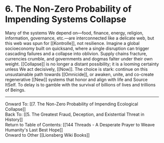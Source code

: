 # 6. The Non-Zero Probability of Impending Systems Collapse

Many of the systems We depend on—food, finance, energy, religion, information, governance, etc.—are interconnected like a delicate web, but this web was spun for [[Kontrolle]], not resilience. Imagine a global socioeconomy built on quicksand, where a single disruption can trigger cascading failures and a collapse into oblivion. Supply chains fracture, currencies crumble, and governments and dogmas falter under their own weight. [[Collapse]] is no longer a distant possibility; it is a looming certainty unless We act decisively, [[Now]]. The choice is stark: continue on this unsustainable path towards [[Omnicide]], or awaken, unite, and co-create regenerative [[New]] systems that honor and align with life and Source ItSelf. To delay is to gamble with the survival of billions of lives and trillions of Beings. 

____

Onward To: [[7. The Non-Zero Probability of Impending Ecological Collapse]]  
Back To: [[5. The Greatest Fraud, Deception, and Existential Threat in History]]  
Return to Table of Contents: [[144 Threads - A Desperate Prayer to Weave Humanity's Last Best Hope]]  
Onward to Other [[Lionsberg Wiki Books]]  

